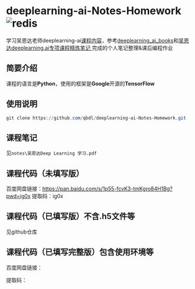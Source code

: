 # deeplearning-ai-Notes-Homework  ![redis](https://img.shields.io/badge/qbdl-Deeplearning%20AI%20Notes%20&%20Homework-lightgreen?logo=Github)
学习吴恩达老师deeplearning-ai[课程内容](https://mooc.study.163.com/university/deeplearning_ai#/c)，参考[deeplearning_ai_books](https://github.com/fengdu78/deeplearning_ai_books)和[吴恩达deeplearning.ai专项课程精炼笔记  ](https://blog.csdn.net/red_stone1/article/details/80207815)  完成的个人笔记整理&amp;课后编程作业



## 简要介绍

课程的语言是**Python**，使用的框架是**Google**开源的**TensorFlow**



## 使用说明

```powershell
git clone https://github.com/qbdl/deeplearning-ai-Notes-Homework.git
```



## 课程笔记

见`notes\吴恩达Deep Learning 学习.pdf`



## 课程代码（未填写版）

百度网盘链接：https://pan.baidu.com/s/1p55-fcvK3-tmKgro84H1Bg?pwd=ig0x 
	提取码：ig0x



## 课程代码（已填写版）不含.h5文件等

见github仓库



## 课程代码（已填写完整版）包含使用环境等

百度网盘链接：

提取码：
